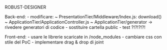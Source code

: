 ROBUST-DESIGNER

Back-end:
    - modificare:
        ~ PresentationTier/Middleware/Index.js: download()
        ~ ApplicationTier/ApplicationController.js
        ~ ApplicationTier/generator -> rivedere generatori di codice
    - sostituire cartella public
    - test ?!?!?!?!


Front-end:
    - usare le librerie scaricate in /node_modules
    - cambiare css con stile del PoC
    - implementare drag & drop di joint